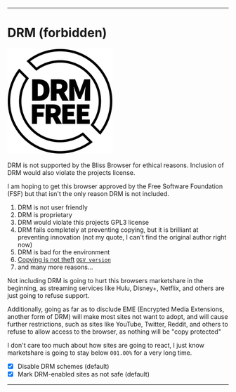
***

# DRM (forbidden)

![/Settings/DRM/DRM-free_label.en.svg](/Settings/DRM/DRM-free_label.en.svg)

DRM is not supported by the Bliss Browser for ethical reasons. Inclusion of DRM would also violate the projects license.

I am hoping to get this browser approved by the Free Software Foundation (FSF) but that isn't the only reason DRM is not included.

1. DRM is not user friendly
2. DRM is proprietary
3. DRM would violate this projects GPL3 license
4. DRM fails completely at preventing copying, but it is brilliant at preventing innovation (not my quote, I can't find the original author right now)
5. DRM is bad for the environment
6. [Copying is not theft](https://en.wikipedia.org/wiki/File:Copying_Is_Not_Theft.webm) [`OGV version`](https://en.wikipedia.org/wiki/File:Copying_is_not_theft.ogv)
7. and many more reasons...

Not including DRM is going to hurt this browsers marketshare in the beginning, as streaming services like Hulu, Disney+, Netflix, and others are just going to refuse support.

Additionally, going as far as to disclude EME (Encrypted Media Extensions, another form of DRM) will make most sites not want to adopt, and will cause further restrictions, such as sites like YouTube, Twitter, Reddit, and others to refuse to allow access to the browser, as nothing will be "copy protected"

I don't care too much about how sites are going to react, I just know marketshare is going to stay below `001.00%` for a very long time.

- [x] Disable DRM schemes (default)
- [x] Mark DRM-enabled sites as not safe (default)

***
